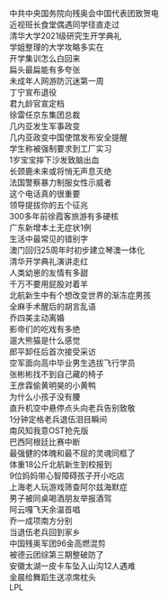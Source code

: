 中共中央国务院向残奥会中国代表团致贺电  
近视班长食堂偶遇同学径直走过  
清华大学2021级研究生开学典礼  
学姐整理的大学攻略多实在  
开学集训怎么白回来  
扁头最扁能有多夸张  
未成年人网游防沉迷第一周  
丁宁宣布退役  
君九龄官宣定档  
徐雷任京东集团总裁  
几内亚发生军事政变  
几内亚政变中国使馆发布安全提醒  
学生称被强制要求到工厂实习  
1岁宝宝摔下沙发致脑出血  
长颈鹿未来或将悄无声息灭绝  
法国警察暴力制服女性示威者  
这个电话真的很重要  
领导提拔你的五个征兆  
300多年前徐霞客旅游有多硬核  
广东新增本土无症状1例  
生活中最常见的错别字  
澳门回归25周年时初步建立琴澳一体化  
清华开学典礼演讲走红  
人类幼崽的友情有多甜  
千万不要用屁股对着羊  
北航新生中有个想改变世界的渐冻症男孩  
全麻手术醒后的胡言乱语  
乔四美主动离婚  
影帝们的吃戏有多绝  
遛大熊猫是什么感觉  
郎平卸任后首次接受采访  
空军面向高中毕业男生选拔飞行学员  
张彬彬找不到自己藏的椅子  
王彦霖偷黄明昊的小黄鸭  
为什么小孩子没有腰  
直升机空中悬停点头向老兵告别致敬  
1分钟定格老兵退伍泪目瞬间  
南风知我意OST抢先版  
巴西阿根廷比赛中断  
最强健的体魄和最不屈的灵魂同框了  
体重18公斤北航新生到校报到  
9位妈妈带心智障碍孩子开小吃店  
上海老人玩游戏筛查阿尔兹海默症  
男子被同桌喝酒朋友举报酒驾  
阿云嘎飞天余温首唱  
乔一成项南方分别  
当退伍老兵回到家乡  
中国残奥军团96金高燃混剪  
被德云团综第三期整破防了  
安徽太湖一皮卡车坠入山沟12人遇难  
金晨给舞蹈生送凉席枕头  
LPL  
